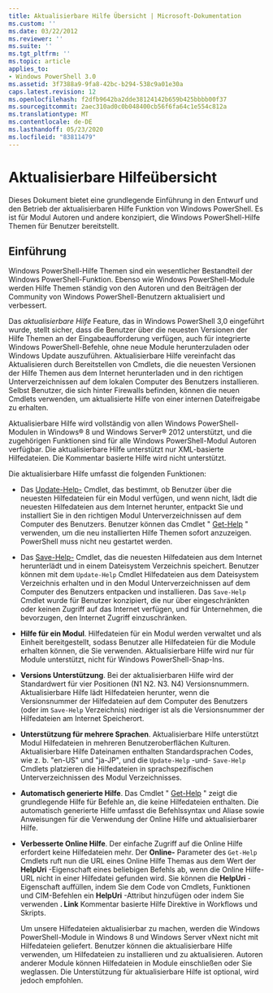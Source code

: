 ```yaml
---
title: Aktualisierbare Hilfe Übersicht | Microsoft-Dokumentation
ms.custom: ''
ms.date: 03/22/2012
ms.reviewer: ''
ms.suite: ''
ms.tgt_pltfrm: ''
ms.topic: article
applies_to:
- Windows PowerShell 3.0
ms.assetid: 3f7388a9-9fa8-42bc-b294-538c9a01e30a
caps.latest.revision: 12
ms.openlocfilehash: f2dfb9642ba2dde38124142b659b425bbbb00f37
ms.sourcegitcommit: 2aec310ad0c0b048400cb56f6fa64c1e554c812a
ms.translationtype: MT
ms.contentlocale: de-DE
ms.lasthandoff: 05/23/2020
ms.locfileid: "83811479"
---
```

# <a name="updatable-help-overview"></a>Aktualisierbare Hilfeübersicht

Dieses Dokument bietet eine grundlegende Einführung in den Entwurf und den Betrieb der aktualisierbaren Hilfe Funktion von Windows PowerShell. Es ist für Modul Autoren und andere konzipiert, die Windows PowerShell-Hilfe Themen für Benutzer bereitstellt.

## <a name="introduction"></a>Einführung

Windows PowerShell-Hilfe Themen sind ein wesentlicher Bestandteil der Windows PowerShell-Funktion. Ebenso wie Windows PowerShell-Module werden Hilfe Themen ständig von den Autoren und den Beiträgen der Community von Windows PowerShell-Benutzern aktualisiert und verbessert.

Das *aktualisierbare Hilfe* Feature, das in Windows PowerShell 3,0 eingeführt wurde, stellt sicher, dass die Benutzer über die neuesten Versionen der Hilfe Themen an der Eingabeaufforderung verfügen, auch für integrierte Windows PowerShell-Befehle, ohne neue Module herunterzuladen oder Windows Update auszuführen. Aktualisierbare Hilfe vereinfacht das Aktualisieren durch Bereitstellen von Cmdlets, die die neuesten Versionen der Hilfe Themen aus dem Internet herunterladen und in den richtigen Unterverzeichnissen auf dem lokalen Computer des Benutzers installieren. Selbst Benutzer, die sich hinter Firewalls befinden, können die neuen Cmdlets verwenden, um aktualisierte Hilfe von einer internen Dateifreigabe zu erhalten.

Aktualisierbare Hilfe wird vollständig von allen Windows PowerShell-Modulen in Windows® 8 und Windows Server® 2012 unterstützt, und die zugehörigen Funktionen sind für alle Windows PowerShell-Modul Autoren verfügbar. Die aktualisierbare Hilfe unterstützt nur XML-basierte Hilfedateien. Die Kommentar basierte Hilfe wird nicht unterstützt.

Die aktualisierbare Hilfe umfasst die folgenden Funktionen:

- Das [Update-Help-](/powershell/module/Microsoft.PowerShell.Core/Update-Help) Cmdlet, das bestimmt, ob Benutzer über die neuesten Hilfedateien für ein Modul verfügen, und wenn nicht, lädt die neuesten Hilfedateien aus dem Internet herunter, entpackt Sie und installiert Sie in den richtigen Modul Unterverzeichnissen auf dem Computer des Benutzers.
  Benutzer können das Cmdlet " [Get-Help](/powershell/module/Microsoft.PowerShell.Core/Get-Help) " verwenden, um die neu installierten Hilfe Themen sofort anzuzeigen.
  PowerShell muss nicht neu gestartet werden.

- Das [Save-Help-](/powershell/module/Microsoft.PowerShell.Core/Save-Help) Cmdlet, das die neuesten Hilfedateien aus dem Internet herunterlädt und in einem Dateisystem Verzeichnis speichert. Benutzer können mit dem `Update-Help` Cmdlet Hilfedateien aus dem Dateisystem Verzeichnis erhalten und in den Modul Unterverzeichnissen auf dem Computer des Benutzers entpacken und installieren. Das `Save-Help` Cmdlet wurde für Benutzer konzipiert, die nur über eingeschränkten oder keinen Zugriff auf das Internet verfügen, und für Unternehmen, die bevorzugen, den Internet Zugriff einzuschränken.

- **Hilfe für ein Modul**. Hilfedateien für ein Modul werden verwaltet und als Einheit bereitgestellt, sodass Benutzer alle Hilfedateien für die Module erhalten können, die Sie verwenden. Aktualisierbare Hilfe wird nur für Module unterstützt, nicht für Windows PowerShell-Snap-Ins.

- **Versions Unterstützung**. Bei der aktualisierbaren Hilfe wird der Standardwert für vier Positionen (N1 N2. N3. N4) Versionsnummern. Aktualisierbare Hilfe lädt Hilfedateien herunter, wenn die Versionsnummer der Hilfedateien auf dem Computer des Benutzers (oder im `Save-Help` Verzeichnis) niedriger ist als die Versionsnummer der Hilfedateien am Internet Speicherort.

- **Unterstützung für mehrere Sprachen**. Aktualisierbare Hilfe unterstützt Modul Hilfedateien in mehreren Benutzeroberflächen Kulturen. Aktualisierbare Hilfe Dateinamen enthalten Standardsprachen Codes, wie z. b. "en-US" und "ja-JP", und die `Update-Help` -und- `Save-Help` Cmdlets platzieren die Hilfedateien in sprachspezifischen Unterverzeichnissen des Modul Verzeichnisses.

- **Automatisch generierte Hilfe**. Das Cmdlet " [Get-Help](/powershell/module/Microsoft.PowerShell.Core/Get-Help) " zeigt die grundlegende Hilfe für Befehle an, die keine Hilfedateien enthalten. Die automatisch generierte Hilfe umfasst die Befehlssyntax und Aliase sowie Anweisungen für die Verwendung der Online Hilfe und aktualisierbarer Hilfe.

- **Verbesserte Online Hilfe**. Der einfache Zugriff auf die Online Hilfe erfordert keine Hilfedateien mehr. Der **Online-** Parameter des `Get-Help` Cmdlets ruft nun die URL eines Online Hilfe Themas aus dem Wert der **HelpUri** -Eigenschaft eines beliebigen Befehls ab, wenn die Online Hilfe-URL nicht in einer Hilfedatei gefunden wird. Sie können die **HelpUri** -Eigenschaft auffüllen, indem Sie dem Code von Cmdlets, Funktionen und CIM-Befehlen ein **HelpUri** -Attribut hinzufügen oder indem Sie verwenden **. Link** Kommentar basierte Hilfe Direktive in Workflows und Skripts.

  Um unsere Hilfedateien aktualisierbar zu machen, werden die Windows PowerShell-Module in Windows 8 und Windows Server vNext nicht mit Hilfedateien geliefert. Benutzer können die aktualisierbare Hilfe verwenden, um Hilfedateien zu installieren und zu aktualisieren. Autoren anderer Module können Hilfedateien in Module einschließen oder Sie weglassen. Die Unterstützung für aktualisierbare Hilfe ist optional, wird jedoch empfohlen.
